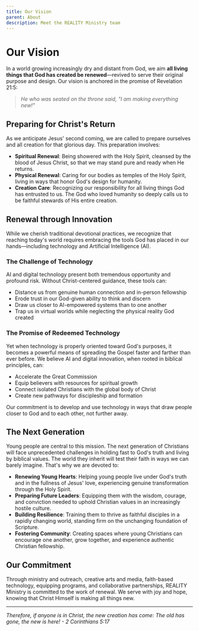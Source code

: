 ```yaml
---
title: Our Vision
parent: About
description: Meet the REALITY Ministry team
---
```


# Our Vision

In a world growing increasingly dry and distant from God, we aim **all living things that God has created be renewed**—revived to serve their original purpose and design. Our vision is anchored in the promise of Revelation 21:5:

> *He who was seated on the throne said, "I am making everything new!"*

<h2>Preparing for Christ's Return</h2>

As we anticipate Jesus' second coming, we are called to prepare ourselves and all creation for that glorious day. This preparation involves:

- **Spiritual Renewal**: Being showered with the Holy Spirit, cleansed by the blood of Jesus Christ, so that we may stand pure and ready when He returns.
- **Physical Renewal**: Caring for our bodies as temples of the Holy Spirit, living in ways that honor God's design for humanity.
- **Creation Care**: Recognizing our responsibility for all living things God has entrusted to us. The God who loved humanity so deeply calls us to be faithful stewards of His entire creation.

<h2>Renewal through Innovation</h2>

While we cherish traditional devotional practices, we recognize that reaching today's world requires embracing the tools God has placed in our hands—including technology and Artificial Intelligence (AI).

<h3>The Challenge of Technology</h3>

AI and digital technology present both tremendous opportunity and profound risk. Without Christ-centered guidance, these tools can:
- Distance us from genuine human connection and in-person fellowship
- Erode trust in our God-given ability to think and discern
- Draw us closer to AI-empowered systems than to one another
- Trap us in virtual worlds while neglecting the physical reality God created

<h3>The Promise of Redeemed Technology</h3>

Yet when technology is properly oriented toward God's purposes, it becomes a powerful means of spreading the Gospel faster and farther than ever before. We believe AI and digital innovation, when rooted in biblical principles, can:
- Accelerate the Great Commission
- Equip believers with resources for spiritual growth
- Connect isolated Christians with the global body of Christ
- Create new pathways for discipleship and formation

Our commitment is to develop and use technology in ways that draw people closer to God and to each other, not further away.

<h2>The Next Generation</h2>

Young people are central to this mission. The next generation of Christians will face unprecedented challenges in holding fast to God's truth and living by biblical values. The world they inherit will test their faith in ways we can barely imagine. That's why we are devoted to:

- **Renewing Young Hearts**: Helping young people live under God's truth and in the fullness of Jesus' love, experiencing genuine transformation through the Holy Spirit.
- **Preparing Future Leaders**: Equipping them with the wisdom, courage, and conviction needed to uphold Christian values in an increasingly hostile culture.
- **Building Resilience**: Training them to thrive as faithful disciples in a rapidly changing world, standing firm on the unchanging foundation of Scripture.
- **Fostering Community**: Creating spaces where young Christians can encourage one another, grow together, and experience authentic Christian fellowship.

<h2>Our Commitment</h2>

Through ministry and outreach, creative arts and media, faith-based technology, equipping programs, and collaborative partnerships, REALITY Ministry is committed to the work of renewal. We serve with joy and hope, knowing that Christ Himself is making all things new.

---

*Therefore, if anyone is in Christ, the new creation has come: The old has gone, the new is here! - 2 Corinthians 5:17*